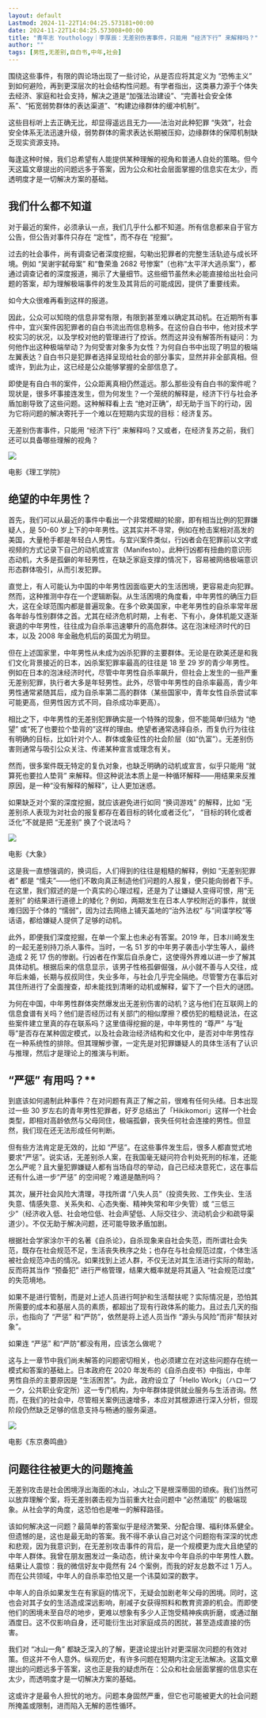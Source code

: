 ```yaml
---
layout: default
Lastmod: 2024-11-22T14:04:25.573181+00:00
date: 2024-11-22T14:04:25.573008+00:00
title: "青年志 Youthology｜李厚辰：无差别伤害事件，只能用 “经济下行” 来解释吗？"
author: ""
tags: [男性,无差别,自白书,中年,社会]
---
```


围绕这些事件，有限的舆论场出现了一些讨论，从是否应将其定义为 “恐怖主义” 到如何避险，再到更深层次的社会结构性问题。有学者指出，这类暴力源于个体失去经济、家庭和社会支持，解决之道是“加强法治建设”、“完善社会安全体系”、“拓宽弱势群体的表达渠道”、“构建边缘群体的缓冲机制”。

这些目标听上去正确无比，却显得遥远且无力——法治对此种犯罪 “失效”，社会安全体系无法迅速升级，弱势群体的需求表达长期被压抑，边缘群体的保障机制缺乏现实资源支持。

每逢这种时候，我们总希望有人能提供某种理解的视角和普通人自处的策略。但今天这篇文章提出的问题远多于答案，因为公众和社会层面掌握的信息实在太少，而透明度才是一切解决方案的基础。

**我们什么都不知道**
------------

对于最近的案件，必须承认一点，我们几乎什么都不知道。所有信息都来自于官方公告，但公告对事件只存在 “定性”，而不存在 “挖掘”。

过去的社会事件，尚有调查记者深度挖掘，勾勒出犯罪者的完整生活轨迹与成长环境。例如 “吴谢宇弑母案” 和“鲁荣渔 2682 号惨案”（也称“太平洋大逃杀案”），都通过调查记者的深度报道，揭示了大量细节。这些细节虽然未必能直接给出社会问题的答案，却为理解极端事件的发生及其背后的可能成因，提供了重要线索。

如今大众很难再看到这样的报道。

因此，公众可以知晓的信息非常有限，有限到甚至难以确定其动机。在近期所有事件中，宜兴案件因犯罪者的自白书流出而信息稍多。在这份自白书中，他对技术学校实习的状况，以及学校对他的管理进行了控诉。然而这并没有解答所有疑问：为何他作出这种极端举动？为何受害对象多为女性？为何自白书中出现了明显的极端左翼表达？自白书只是犯罪者选择呈现给社会的部分事实，显然并非全部真相。但或许，到此为止，这已经是公众能够掌握的全部信息了。

即使是有自白书的案件，公众距离真相仍然遥远。那么那些没有自白书的案件呢？现状是，很多坏事接连发生，但为何发生？一个笼统的解释是，经济下行与社会矛盾加剧导致了这些问题。这种解释看上去 “绝对正确”，却无助于当下的行动，因为它将问题的解决寄托于一个难以在短期内实现的目标：经济复苏。

无差别伤害事件，只能用 “经济下行” 来解释吗？又或者，在经济复苏之前，我们还可以具备哪些理解的视角？

![](https://images.weserv.nl/?url=https%3A//keep.cdt.media/assets/images/f/7/f731e2cb/0aa913ea.png)

电影《理工学院》

绝望的中年男性？
--------

首先，我们可以从最近的事件中看出一个非常模糊的轮廓，即有相当比例的犯罪嫌疑人，是 50-60 岁上下的中年男性。这其实并不寻常，例如在枪击案相对高发的美国，大量枪手都是年轻白人男性。与宜兴案件类似，行凶者会在犯罪前以文字或视频的方式记录下自己的动机或宣言（Manifesto）。此种行凶都有扭曲的意识形态动机，大多是孤僻的年轻男性，在缺乏家庭支撑的情况下，容易被网络极端意识形态群体吸引，从而引发犯罪。

直觉上，有人可能认为中国的中年男性因面临更大的生活困境，更容易走向犯罪。然而，这种推测中存在一个逻辑断裂。从生活困境的角度看，中年男性的确压力巨大，这在全球范围内都是普遍现象。在多个欧美国家，中老年男性的自杀率常年居各年龄与性别群体之首。尤其在经济危机时期，上有老、下有小，身体机能又逐渐衰退的中年男性，往往成为自杀率迅速攀升的高危群体。这在泡沫经济时代的日本，以及 2008 年金融危机后的英国尤为明显。

但在上述国家里，中年男性从未成为凶杀犯罪的主要群体。无论是在欧美还是和我们文化背景接近的日本，凶杀案犯罪率最高的往往是 18 至 29 岁的青少年男性。例如在日本的泡沫经济时代，尽管中年男性自杀率飙升，但社会上发生的一些严重无差别犯罪，执行者大多是年轻男性。此外，尽管中年男性的自杀率最高，青少年男性通常紧随其后，成为自杀率第二高的群体（某些国家中，青年女性自杀尝试率可能更高，但男性因方式不同，自杀成功率更高）。

相比之下，中年男性的无差别犯罪确实是一个特殊的现象，但不能简单归结为 “绝望” 或“死了也要拉个垫背的”这样的理由。绝望者通常选择自杀，而复仇行为往往有明确的目标，比如针对个人、群体或象征性的社会阶层（如“仇富”）。无差别伤害则通常与吸引公众关注、传递某种宣言或理念有关。

然而，很多案件既无特定的复仇对象，也缺乏明确的动机或宣言，似乎只能用 “就算死也要拉人垫背” 来解释。但这种说法本质上是一种循环解释——用结果来反推原因，是一种“没有解释的解释”，让人更加迷惑。

如果缺乏对个案的深度挖掘，就应该避免进行如同 “换词游戏” 的解释，比如 “无差别杀人表现为对社会的报复都存在着目标的转化或者泛化”， “目标的转化或者泛化”不就是把 “无差别” 换了个说法吗？

![](https://images.weserv.nl/?url=https%3A//keep.cdt.media/assets/images/f/7/f731e2cb/ec96482d.png)

电影《大象》

这是我一直想强调的，换词后，人们得到的往往是粗糙的解释，例如 “无差别犯罪者” 都是 “懦夫”——他们不敢向真正制造他们问题的人报复，便只能向弱者下手。在这里，我们叙述的是一个真实的心理过程，还是为了让嫌疑人变得可恨，用“无差别” 的结果进行道德上的矮化？例如，两期发生在日本人学校附近的事件，就很难归因于个体的 “懦弱”，因为过去网络上铺天盖地的“治外法权” 与“间谍学校”等话语，都给嫌疑人提供了足够的动机。

此外，即便我们深度挖掘，在单一个案上也未必有答案。2019 年，日本川崎发生的一起无差别持刀杀人事件。当时，一名 51 岁的中年男子袭击小学生等人，最终造成 2 死 17 伤的惨剧。行凶者在作案后自杀身亡，这使得外界难以进一步了解其具体动机。根据后来的信息显示，该男子性格孤僻倔强，从小就不善与人交往，成年后未婚，长期与叔叔同住，失业多年，与社会几乎完全隔绝。尽管警方在事后对其住所进行了全面搜查，却未能找到清晰的动机或解释，留下了一个巨大的谜团。

为何在中国，中年男性群体突然爆发出无差别伤害的动机？这与他们在互联网上的信息食谱有关吗？他们是否经历过有关部门的相似摩擦？模仿犯的粗糙说法，在这些案件建立里真的存在联系吗？这里值得挖掘的是，中年男性的 “尊严” 与“耻辱”是否存在某种固定模式，以及社会政治经济结构和文化中，是否对中年男性存在一种系统性的排除。但其理解步骤，一定先是对犯罪嫌疑人的具体生活有了认识与推理，然后才是理论上的推演与判断。

“严惩” 有用吗？\*\*
-------------

到底该如何遏制此种事件？在对问题有真正了解之前，很难有任何头绪。日本出现过一些 30 岁左右的青年男性犯罪者，好歹总结出了「Hikikomori」这样一个社会类型，即相对高龄依然与父母同住，极端孤僻，丧失任何社会连接的男性。但显然，我们现在还无法形成任何判断。

但有些方法肯定是无效的，比如 “严惩”。在这些事件发生后，很多人都直觉式地要求“严惩”。说实话，无差别杀人案，在我国毫无疑问符合判处死刑的标准，还能怎么严呢？且大量犯罪嫌疑人都有当场自尽的举动，自己已经决意死亡，这在事后还有什么进一步“严惩” 的空间呢？难道是酷刑吗？

其次，展开社会风险大清理，寻找所谓 “八失人员”（投资失败、工作失业、生活失意、情感失意、关系失和、心态失衡、精神失常和年少失管）或 “三低三少”（经济收入低、社会地位低、社会声望低、人际交往少、流动机会少和疏导渠道少）。不仅无助于解决问题，还可能导致矛盾加剧。

根据社会学家涂尔干的名著《自杀论》，自杀现象来自社会失范，而所谓社会失范，既存在社会规范不足，生活丧失秩序之处；也存在与社会规范过度，个体生活被社会规范冲击的情况。如果找到上述人群，不仅无法对其生活进行实际的帮助，反而将其当作 “预备犯” 进行严格管理，结果大概率就是将其逼入 “社会规范过度” 的失范境地。

如果不是进行管制，而是对上述人员进行呵护和生活帮扶呢？实际情况是，恐怕其所需要的成本和基层人员的素质，都超出了现有行政体系的能力。且过去几天的指示，也指向了 “严惩” 和“严防”，依然是将上述人员当作 “源头与风险”而非“帮扶对象”。

如果连 “严惩” 和“严防”都没有用，应该怎么做呢？

这与上一章节中我们尚未解答的问题密切相关，也必须建立在对这些问题存在统一模式和答案的基础上。日本政府在 2020 年发布的《自杀白皮书》中指出，中年男性自杀的主要原因是 “生活困苦”。为此，政府设立了「Hello Work」（ハローワーク，公共职业安定所）这一专门机构，为中年群体提供就业服务与生活咨询。然而，在我们的社会中，尽管相关案例迅速增多，本应对其根源进行深入分析，但现阶段仍然缺乏足够的信息支持与畅通的服务渠道。

![](https://images.weserv.nl/?url=https%3A//keep.cdt.media/assets/images/f/7/f731e2cb/cab7ccd0.png)

电影《东京奏鸣曲》

问题往往被更大的问题掩盖
------------

无差别攻击是社会困境浮出海面的冰山，冰山之下是根深蒂固的顽疾。我们当然可以放弃理解个案，将无差别袭击视为当前重大社会问题中 “必然涌现” 的极端现象。从社会学的角度，这恐怕也是唯一的解释路径。

该如何解决这一问题？最简单的答案似乎是经济繁荣、分配合理、福利体系健全。但遗憾的是，这也是最无助的答案。我不得不承认自己对这个问题抱有深深的忧虑和悲观，因为我意识到，在无差别攻击事件的背后，是一个规模更为庞大且绝望的中年人群体。我曾在朋友圈发过一条动态，统计亲友中今年自杀的中年男性人数。结果让人震惊：我的微信好友中竟然有 24 个案例，而我的好友总数不过 1 万人。而在公共领域，中年人的自杀率恐怕又是一个讳莫如深的数字。

中年人的自杀如果发生在有家庭的情况下，无疑会加剧老年父母的困境。同时，这也会对其子女的生活造成深远影响，削减子女获得照料和教育资源的机会。而即使他们的困境未至自尽的地步，更难以想象有多少人正饱受精神疾病折磨，或通过酗酒度日。这不仅影响自身，还可能衍生出对家庭成员的困扰，甚至造成直接的伤害。

我们对 “冰山一角” 都缺乏深入的了解，更遑论提出针对更深层次问题的有效对策。但这并不令人意外。纵观历史，有许多问题在短期内注定无法解决。这篇文章提出的问题远多于答案，这也正是我的疑虑所在：公众和社会层面掌握的信息实在太少，而透明度才是一切解决方案的基础。

这或许才是最令人担忧的地方。问题本身固然严重，但它也可能被更大的社会问题所掩盖或限制，进而陷入无解的恶性循环。

